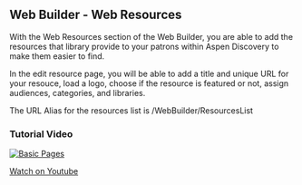 ## Web Builder - Web Resources

With the Web Resources section of the Web Builder, you are able to add the resources that library provide to your patrons within Aspen Discovery to make them easier to find.

In the edit resource page, you will be able to add a title and unique URL for your resouce, load a logo, choose if the resource is featured or not, assign audiences, categories, and libraries.

The URL Alias for the resources list is /WebBuilder/ResourcesList

### Tutorial Video

[![Basic Pages](/manual/images/web-resources.jpg)](https://youtu.be/ezI7dRMAWMc)

[Watch on Youtube](https://youtu.be/ezI7dRMAWMc)

